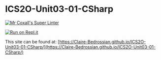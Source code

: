 # ICS2O-Unit03-01-CSharp

[![Mr Coxall's Super Linter](https://github.com/Claire-Bedrossian/ICS2O-Unit03-01-CSharp/workflows/Mr%20Coxall's%20Super%20Linter/badge.svg)](https://github.com/Claire-Bedrossian/ICS2O-Unit03-01-CSharp/actions)

[![Run on Repl.it](https://repl.it/badge/github/Claire-Bedrossian/ICS2O-Unit03-01-CSharp)](https://repl.it/github/Claire-Bedrossian/ICS2O-Unit03-01-CSharp)

This site can be found at: [https://Claire-Bedrossian.github.io/ICS2O-Unit03-01-CSharp/](https://Claire-Bedrossian.github.io/ICS2O-Unit03-01-CSharp/)
